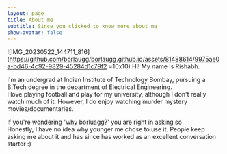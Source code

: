 ```yaml
---
layout: page
title: About me
subtitle: Since you clicked to know more about me
show-avatar: false
---
```

![IMG_20230522_144711_816](https://github.com/borlaugg/borlaugg.github.io/assets/81488614/9975ae0a-bd46-4c92-9829-45284d1c79f2 =10x10)
Hi! My name is Rishabh.   
                                  
I'm an undergrad at Indian Institute of Technology Bombay, pursuing a B.Tech degree in the department of Electrical Engineering.             
I love playing football and play for my university, although I don't really watch much of it. However, I do enjoy watching murder mystery movies/documentaries.


If you're wondering 'why borluagg?' you are right in asking so                              
Honestly, I have no idea why younger me chose to use it. People keep asking me about it and has since has worked as an excellent conversation starter :)
